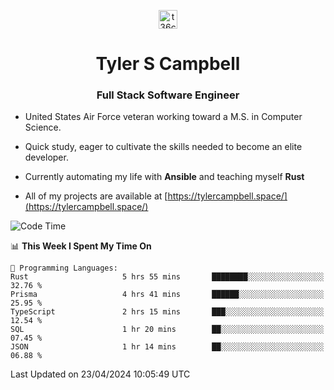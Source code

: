 <p align="center">
<a href="https://www.linkedin.com/in/t36campbell" target="blank"><img align="center" src="https://ik.imagekit.io/t36campbell/Portfolio/linkedin.png.original_m8bbGgPh6.png" alt="t36campbell" height="30" width="30" /></a>
</p>
<h1 align="center">Tyler S Campbell</h1>
<h3 align="center">Full Stack Software Engineer</h3>

* United States Air Force veteran working toward a M.S. in Computer Science.

* Quick study, eager to cultivate the skills needed to become an elite developer.

* Currently automating my life with **Ansible** and teaching myself **Rust**

* All of my projects are available at [https://tylercampbell.space/](https://tylercampbell.space/)

<!--START_SECTION:waka-->
![Code Time](http://img.shields.io/badge/Code%20Time-3%2C356%20hrs%207%20mins-blue)

📊 **This Week I Spent My Time On** 

```text
💬 Programming Languages: 
Rust                     5 hrs 55 mins       ████████░░░░░░░░░░░░░░░░░   32.76 % 
Prisma                   4 hrs 41 mins       ██████░░░░░░░░░░░░░░░░░░░   25.95 % 
TypeScript               2 hrs 15 mins       ███░░░░░░░░░░░░░░░░░░░░░░   12.54 % 
SQL                      1 hr 20 mins        ██░░░░░░░░░░░░░░░░░░░░░░░   07.45 % 
JSON                     1 hr 14 mins        ██░░░░░░░░░░░░░░░░░░░░░░░   06.88 % 
```


 Last Updated on 23/04/2024 10:05:49 UTC
<!--END_SECTION:waka-->
